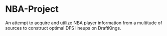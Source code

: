 # NBA-Project
An attempt to acquire and utilize NBA player information from a multitude of sources to construct optimal DFS lineups on DraftKings.
